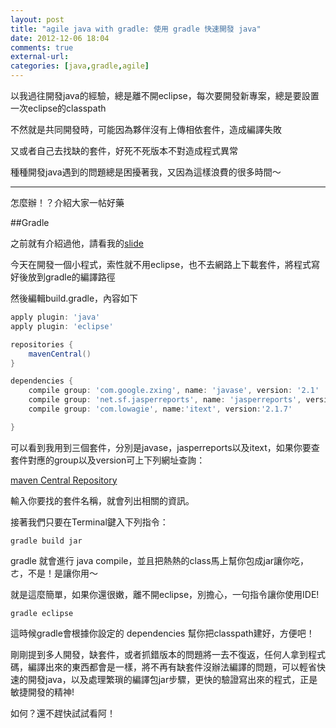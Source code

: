 ```yaml
---
layout: post
title: "agile java with gradle: 使用 gradle 快速開發 java"
date: 2012-12-06 18:04
comments: true
external-url: 
categories: [java,gradle,agile]
---
```

以我過往開發java的經驗，總是離不開eclipse，每次要開發新專案，總是要設置一次eclipse的classpath

不然就是共同開發時，可能因為夥伴沒有上傳相依套件，造成編譯失敗

又或者自己去找缺的套件，好死不死版本不對造成程式異常

種種開發java遇到的問題總是困擾著我，又因為這樣浪費的很多時間～

---
怎麼辦！？介紹大家一帖好藥

##Gradle

之前就有介紹過他，請看我的[slide](http://smlsun.com/slides/java-with-node.html)

今天在開發一個小程式，索性就不用eclipse，也不去網路上下載套件，將程式寫好後放到gradle的編譯路徑

然後編輯build.gradle，內容如下

``` groovy
apply plugin: 'java'
apply plugin: 'eclipse'

repositories {
    mavenCentral()
}

dependencies {
    compile group: 'com.google.zxing', name: 'javase', version: '2.1'
    compile group: 'net.sf.jasperreports', name: 'jasperreports', version: '5.0.0'
    compile group: 'com.lowagie', name:'itext', version:'2.1.7'

}

```

可以看到我用到三個套件，分別是javase，jasperreports以及itext，如果你要查套件對應的group以及version可上下列網址查詢：

[maven Central Repository](http://search.maven.org/)

輸入你要找的套件名稱，就會列出相關的資訊。

接著我們只要在Terminal鍵入下列指令：

`gradle build jar`

gradle 就會進行 java compile，並且把熱熱的class馬上幫你包成jar讓你吃，ㄜ，不是！是讓你用～


就是這麼簡單，如果你還很嫩，離不開eclipse，別擔心，一句指令讓你使用IDE!

``gradle eclipse``

這時候gradle會根據你設定的 dependencies 幫你把classpath建好，方便吧！

剛剛提到多人開發，缺套件，或者抓錯版本的問題將一去不復返，任何人拿到程式碼，編譯出來的東西都會是一樣，將不再有缺套件沒辦法編譯的問題，可以輕省快速的開發java，以及處理繁瑣的編譯包jar步驟，更快的驗證寫出來的程式，正是敏捷開發的精神!

如何？還不趕快試試看阿！
